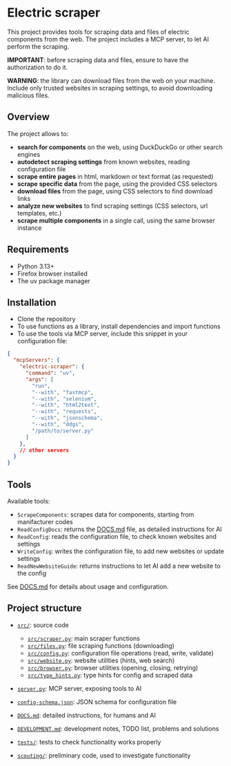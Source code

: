 # Electric scraper

This project provides tools for scraping data and files of electric components from the web.
The project includes a MCP server, to let AI perform the scraping.

**IMPORTANT**: before scraping data and files, ensure to have the authorization to do it.

**WARNING**: the library can download files from the web on your machine.
Include only trusted websites in scraping settings, to avoid downloading malicious files.


## Overview

The project allows to:
- **search for components** on the web, using DuckDuckGo or other search engines
- **autodetect scraping settings** from known websites, reading configuration file
- **scrape entire pages** in html, markdown or text format (as requested)
- **scrape specific data** from the page, using the provided CSS selectors
- **download files** from the page, using CSS selectors to find download links
- **analyze new websites** to find scraping settings (CSS selectors, url templates, etc.)
- **scrape multiple components** in a single call, using the same browser instance


## Requirements

- Python 3.13+
- Firefox browser installed
- The uv package manager


## Installation

- Clone the repository
- To use functions as a library, install dependencies and import functions
- To use the tools via MCP server, include this snippet in your configuration file:

```json
{
  "mcpServers": {
    "electric-scraper": {
      "command": "uv",
      "args": [
        "run",
        "--with", "fastmcp",
        "--with", "selenium",
        "--with", "html2text",
        "--with", "requests",
        "--with", "jsonschema",
        "--with", "ddgs",
        "/path/to/server.py"
      ]
    },
    // other servers
  }
}
```


## Tools

Available tools:
- `ScrapeComponents`: scrapes data for components, starting from manifacturer codes
- `ReadConfigDocs`: returns the [DOCS.md](DOCS.md) file, as detailed instructions for AI
- `ReadConfig`: reads the configuration file, to check known websites and settings
- `WriteConfig`: writes the configuration file, to add new websites or update settings
- `ReadNewWebsiteGuide`: returns instructions to let AI add a new website to the config

See [DOCS.md](DOCS.md) for details about usage and configuration.


## Project structure

- [`src/`](/src/): source code
  - [`src/scraper.py`](/src/scraper.py): main scraper functions
  - [`src/files.py`](/src/files.py): file scraping functions (downloading)
  - [`src/config.py`](/src/config.py): configuration file operations (read, write, validate)
  - [`src/website.py`](/src/website.py): website utilities (hints, web search)
  - [`src/browser.py`](/src/browser.py): browser utilities (opening, closing, retrying)
  - [`src/type_hints.py`](/src/type_hints.py): type hints for config and scraped data

- [`server.py`](/server.py): MCP server, exposing tools to AI
- [`config-schema.json`](/config-schema.json): JSON schema for configuration file
- [`DOCS.md`](/DOCS.md): detailed instructions, for humans and AI
- [`DEVELOPMENT.md`](/DEV.md): development notes, TODO list, problems and solutions
- [`tests/`](/tests/): tests to check functionality works properly
- [`scouting/`](/scouting/): preliminary code, used to investigate functionality
